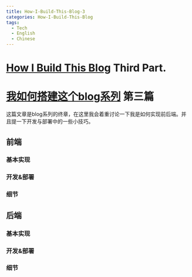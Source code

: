 ```yaml
---
title: How-I-Build-This-Blog-3
categories: How-I-Build-This-Blog
tags:
  - Tech
  - English
  - Chinese
---
```


# [How I Build This Blog](https://senlyu.com/blog/categories/How-I-Build-This-Blog/) Third Part.

# [我如何搭建这个blog系列](https://senlyu.com/blog/categories/How-I-Build-This-Blog/) 第三篇

这篇文章是blog系列的终章，在这里我会着重讨论一下我是如何实现前后端。并且提一下开发与部署中的一些小技巧。

## 前端
### 基本实现
### 开发&部署
### 细节

## 后端
### 基本实现
### 开发&部署
### 细节